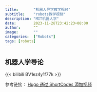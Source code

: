 ```yaml
---
title:       "机器人导学教学视频"
subtitle:    "robots教学视频"
description: "MIT机器人学"
date:        2023-11-28T23:42:23+08:00
author:      ""
image:       ""
categories:  ["Robots"]
tags: [robots]
---
```

## 机器人学导论

{{< bilibili BV1ez4y1f77k >}}






参考链接：
[Hugo 通过 ShortCodes 添加视频](https://caymanhk.gitee.io/posts/006_hugo%E9%80%9A%E8%BF%87shortcodes%E6%B7%BB%E5%8A%A0%E8%A7%86%E9%A2%91/)